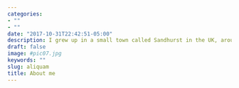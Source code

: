 ```yaml
---
categories:
- ""
- ""
date: "2017-10-31T22:42:51-05:00"
description: I grew up in a small town called Sandhurst in the UK, around 40 minutes from London. I am half Slovak, half British; travelling through Europe to visit family when I was younger made me accustomed to different cultures and led to my desire to study and work in an international environment such as LBS. Throughout my undergraduate degree in Bristol, I worked for Hargreaves Lansdown in their Stock Transfers team. This experience developed my time management skills as it required balancing my academic and student representative responsibilities with commuting and working. I also got the chance to experience a fast-paced office environment and speak to clients and other institutions. I first became passionate about financial markets as a young teenager and have been looking to break into the industry to learn from a top institution. For my masters, I was looking to study in a school that considers applicants holistically and admits well-rounded and hard-working individuals. From my research, LBS seemed like the perfect place, it is a collaborative environment with excellent networking opportunities and outstanding professors. My time here so far has been dynamic and exciting, LBS is truly an amazing community to be part of. Outside of work and study, I love listening to and playing music, I used to play lead guitar in a band, being outdoors, exercising, meeting people, and a good game of pool or snooker.
draft: false
image: #pic07.jpg
keywords: ""
slug: aliquam
title: About me
---
```


